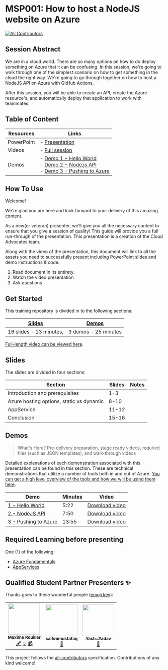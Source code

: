 # MSP001: How to host a NodeJS website on Azure
<!-- ALL-CONTRIBUTORS-BADGE:START - Do not remove or modify this section -->
[![All Contributors](https://img.shields.io/badge/all_contributors-3-orange.svg?style=flat-square)](#contributors-)
<!-- ALL-CONTRIBUTORS-BADGE:END -->

## Session Abstract

We are in a cloud world. There are so many options on how to do deploy something on Azure that it can be confusing. In this session, we're going to walk through one of the simplest scenario on how to get something in the cloud the right way. We're going to go through together on how to host a NodeJS API on Azure with GitHub Actions.

After this session, you will be able to create an API, create the Azure resource's, and automatically deploy that application to work with teammates.

## Table of Content

| Resources         | Links                            |
|-------------------|----------------------------------|
| PowerPoint        | - [Presentation](https://mspttt.azureedge.net/content/msp001/presentations/msp001.pptx) |
| Videos            | - [Full session](https://mspttt.azureedge.net/content/msp001/videos/msp001.mp4) |
| Demos             | - [Demo 1 - Hello World](./demos/README.md#demo-1---hello-world) <br/>- [Demo 2 - Node.js API](./demos/README.md#demo-2-nodejs-api) <br/>- [Demo 3 - Pushing to Azure](./demos/README.md#demo-3---pushing-to-azure) |

## How To Use

Welcome!

We're glad you are here and look forward to your delivery of this amazing content.

As a new(or veteran) presenter, we'll give you all the necessary content to ensure that you give a session of quality! This guide will provide you a full run-through of the presentation. This presentation is a creation of the Cloud Advocates team.

Along with the video of the presentation, this document will link to all the assets you need to successfully present including PowerPoint slides and demo instructions & code.

1. Read document in its entirety.
2. Watch the video presentation
3. Ask questions

## Get Started

This training repository is divided in to the following sections:

| [Slides](#slides) | [Demos](./demos/README.md) |
|-------------------|---------------------------|
| 16 slides - 13 minutes, | 3 demos - 25 minutes

 [Full-length video can be viewed here](https://mspttt.azureedge.net/content/msp001/videos/msp001.mp4).

## Slides

The slides are divided in four sections:

 Section                                   | Slides        | Notes
-------------------------------------------|---------------|------
Introduction and prerequisites             | 1-3           |
Azure hosting options, static vs dynamic   | 8-10          |
AppService                                 | 11-12         |
Conclusion                                 | 15-16         |


<!-- ## Deployment / Preparation

>**What's Here?** Deploying the demo environment on Azure - including the prerequisites.

[Instructions and prerequisites are outlined here](deployment/README.md). 
No deployments required for this session -->

## Demos

> What's Here? Pre-delivery preparation, stage ready videos, required files (such as JSON templates), and walk-through videos

Detailed explanations of each demonstration associated with this presentation can be found in this section. These are technical demonstrations that utilize a number of tools both in and out of Azure. [You can get a high level overview of the tools and how we will be using them here](.demos/README.md).

| Demo                                            | Minutes | Video
--------------------------------------------------|---------|-----------------
|  [1 - Hello World](./demos/README.md#demo-1---hello-world)      | 5:22    | [Download video](https://mspttt.azureedge.net/content/msp001/videos/msp001-Demo1.mp4)
|  [2 - NodeJS API](./demos/README.md#demo-2-nodejs-api)       | 7:50    | [Download video](https://mspttt.azureedge.net/content/msp001/videos/msp001-Demo2.mp4)
|  [3 - Pushing to Azure](./demos/README.md#demo-3---pushing-to-azure) | 13:55   | [Download video](https://mspttt.azureedge.net/content/msp001/videos/msp001-Demo3.mp4)

## Required Learning before presenting

One (1) of the following:

* [Azure Fundamentals](https://aka.ms/msp001/learn-fun)
* [AppServices](https://aka.ms/msp001/learn-app)

## Qualified Student Partner Presenters ✨

Thanks goes to these wonderful people ([emoji key](https://allcontributors.org/docs/en/emoji-key)):

<!-- ALL-CONTRIBUTORS-LIST:START - Do not remove or modify this section -->
<!-- prettier-ignore-start -->
<!-- markdownlint-disable -->
<table>
  <tr>
    <td align="center"><a href="https://blog.maximerouiller.com"><img src="https://avatars1.githubusercontent.com/u/209384?v=4" width="100px;" alt=""/><br /><sub><b>Maxime Rouiller</b></sub></a><br /><a href="#content-MaximRouiller" title="Content">🖋</a> <a href="#example-MaximRouiller" title="Examples">💡</a> <a href="#video-MaximRouiller" title="Videos">📹</a></td>
    <td align="center"><a href="https://github.com/saifeemustafaq"><img src="https://avatars2.githubusercontent.com/u/15520369?v=4" width="100px;" alt=""/><br /><sub><b>saifeemustafaq</b></sub></a><br /><a href="#talk-saifeemustafaq" title="Talks">📢</a></td>
    <td align="center"><a href="https://github.com/Yash-Yadav"><img src="https://avatars0.githubusercontent.com/u/32845721?v=4" width="100px;" alt=""/><br /><sub><b>Yash-Yadav</b></sub></a><br /><a href="https://github.com/MaximRouiller/msp001/commits?author=Yash-Yadav" title="Documentation">📖</a></td>
  </tr>
</table>

<!-- markdownlint-enable -->
<!-- prettier-ignore-end -->
<!-- ALL-CONTRIBUTORS-LIST:END -->

This project follows the [all-contributors](https://github.com/all-contributors/all-contributors) specification. Contributions of any kind welcome!
